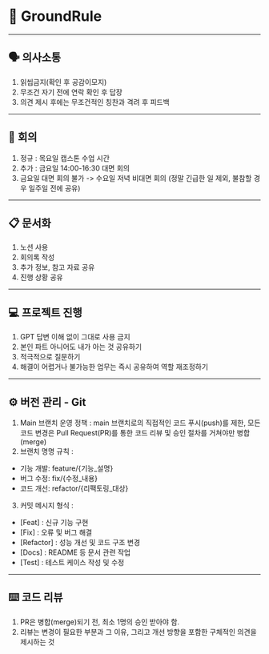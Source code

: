 # 📌 GroundRule
------------------------
## 🗣️ 의사소통
1. 읽씹금지(확인 후 공감이모지)
2. 무조건 자기 전에 연락 확인 후 답장
3. 의견 제시 후에는 무조건적인 칭찬과 격려 후 피드백
------------------------
## 📝 회의
1. 정규 : 목요일 캡스톤 수업 시간
2. 추가 : 금요일 14:00-16:30 대면 회의
3. 금요일 대면 회의 불가 -> 수요일 저녁 비대면 회의
(정말 긴급한 일 제외, 불참할 경우 일주일 전에 공유)
--------------------
## 📋 문서화
1. 노션 사용
2. 회의록 작성 
3. 추가 정보, 참고 자료 공유
4. 진행 상황 공유
-------------------
## 💻 프로젝트 진행
1. GPT 답변 이해 없이 그대로 사용 금지 
2. 본인 파트 아니어도 내가 아는 것 공유하기 
3. 적극적으로 질문하기
4. 해결이 어렵거나 불가능한 업무는 즉시 공유하여 역할 재조정하기
--------------------
## ⚙️ 버전 관리 - Git
1. Main 브랜치 운영 정책 : main 브랜치로의 직접적인 코드 푸시(push)를 제한, 모든 코드 변경은 Pull Request(PR)를 통한 코드 리뷰 및 승인 절차를 거쳐야만 병합(merge)
2. 브랜치 명명 규칙 :
  - 기능 개발: feature/{기능_설명}
  - 버그 수정: fix/{수정_내용}
  - 코드 개선: refactor/{리팩토링_대상}
3. 커밋 메시지 형식 :
- [Feat] : 신규 기능 구현
- [Fix] : 오류 및 버그 해결
- [Refactor] : 성능 개선 및 코드 구조 변경
- [Docs] : README 등 문서 관련 작업
- [Test] : 테스트 케이스 작성 및 수정
---------------------
## ⌨️ 코드 리뷰
1. PR은 병합(merge)되기 전, 최소 1명의 승인 받아야 함.
2. 리뷰는 변경이 필요한 부분과 그 이유, 그리고 개선 방향을 포함한 구체적인 의견을 제시하는 것



